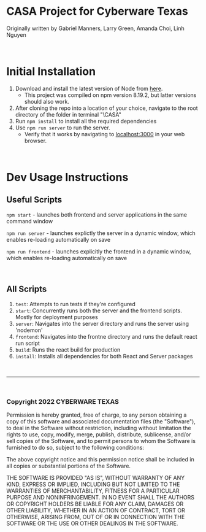 # CASA Project for Cyberware Texas

Originally written by Gabriel Manners, Larry Green, Amanda Choi, Linh Nguyen

<br>

# Initial Installation
1. Download and install the latest version of Node from [here](https://nodejs.org/en/download/).
    - This project was compiled on npm version 8.19.2, but latter versions should also work. 
2. After cloning the repo into a location of your choice, navigate to the root directory of the folder in terminal "\CASA"
3. Run `npm install` to install all the required dependencies
4. Use `npm run server` to run the server. 
    - Verify that it works by navigating to [localhost:3000](localhost:3000) in your web browser. 

<br>  

# Dev Usage Instructions

## Useful Scripts

`npm start` - launches both frontend and server applications in the same command window

`npm run server` - launches explictly the server in a dynamic window, which enables re-loading automatically on save

`npm run frontend` - launches explicitly the frontend in a dynamic window, which enables re-loading automatically on save

<br>

## All Scripts
1. `test`: Attempts to run tests if they're configured
2. `start`: Concurrently runs both the server and the frontend scripts. Mostly for deployment purposes
3. `server`: Navigates into the server directory and runs the server using 'nodemon'
4. `frontend`: Navigates into the frontne directory and runs the default react run script
5. `build`: Runs the react build for production
6. `install`: Installs all dependencies for both React and Server packages

<br>

---


<br>

### Copyright 2022 CYBERWARE TEXAS

Permission is hereby granted, free of charge, to any person obtaining a copy of this software and associated documentation files (the "Software"), to deal in the Software without restriction, including without limitation the rights to use, copy, modify, merge, publish, distribute, sublicense, and/or sell copies of the Software, and to permit persons to whom the Software is furnished to do so, subject to the following conditions:

The above copyright notice and this permission notice shall be included in all copies or substantial portions of the Software.

THE SOFTWARE IS PROVIDED "AS IS", WITHOUT WARRANTY OF ANY KIND, EXPRESS OR IMPLIED, INCLUDING BUT NOT LIMITED TO THE WARRANTIES OF MERCHANTABILITY, FITNESS FOR A PARTICULAR PURPOSE AND NONINFRINGEMENT. IN NO EVENT SHALL THE AUTHORS OR COPYRIGHT HOLDERS BE LIABLE FOR ANY CLAIM, DAMAGES OR OTHER LIABILITY, WHETHER IN AN ACTION OF CONTRACT, TORT OR OTHERWISE, ARISING FROM, OUT OF OR IN CONNECTION WITH THE SOFTWARE OR THE USE OR OTHER DEALINGS IN THE SOFTWARE.